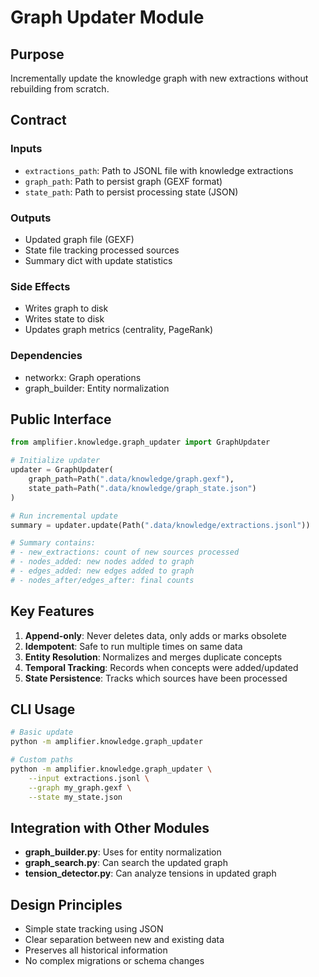 # Graph Updater Module

## Purpose
Incrementally update the knowledge graph with new extractions without rebuilding from scratch.

## Contract

### Inputs
- `extractions_path`: Path to JSONL file with knowledge extractions
- `graph_path`: Path to persist graph (GEXF format)
- `state_path`: Path to persist processing state (JSON)

### Outputs
- Updated graph file (GEXF)
- State file tracking processed sources
- Summary dict with update statistics

### Side Effects
- Writes graph to disk
- Writes state to disk
- Updates graph metrics (centrality, PageRank)

### Dependencies
- networkx: Graph operations
- graph_builder: Entity normalization

## Public Interface

```python
from amplifier.knowledge.graph_updater import GraphUpdater

# Initialize updater
updater = GraphUpdater(
    graph_path=Path(".data/knowledge/graph.gexf"),
    state_path=Path(".data/knowledge/graph_state.json")
)

# Run incremental update
summary = updater.update(Path(".data/knowledge/extractions.jsonl"))

# Summary contains:
# - new_extractions: count of new sources processed
# - nodes_added: new nodes added to graph
# - edges_added: new edges added to graph
# - nodes_after/edges_after: final counts
```

## Key Features

1. **Append-only**: Never deletes data, only adds or marks obsolete
2. **Idempotent**: Safe to run multiple times on same data
3. **Entity Resolution**: Normalizes and merges duplicate concepts
4. **Temporal Tracking**: Records when concepts were added/updated
5. **State Persistence**: Tracks which sources have been processed

## CLI Usage

```bash
# Basic update
python -m amplifier.knowledge.graph_updater

# Custom paths
python -m amplifier.knowledge.graph_updater \
    --input extractions.jsonl \
    --graph my_graph.gexf \
    --state my_state.json
```

## Integration with Other Modules

- **graph_builder.py**: Uses for entity normalization
- **graph_search.py**: Can search the updated graph
- **tension_detector.py**: Can analyze tensions in updated graph

## Design Principles

- Simple state tracking using JSON
- Clear separation between new and existing data
- Preserves all historical information
- No complex migrations or schema changes